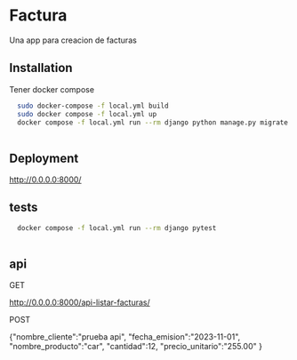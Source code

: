 # Factura

Una app para creacion de facturas

## Installation

Tener docker compose

```bash
  sudo docker-compose -f local.yml build
  sudo docker compose -f local.yml up
  docker compose -f local.yml run --rm django python manage.py migrate  
  
```

    
## Deployment

http://0.0.0.0:8000/


## tests

```bash
  docker compose -f local.yml run --rm django pytest  
  
```


## api

GET

http://0.0.0.0:8000/api-listar-facturas/


POST

{"nombre_cliente":"prueba api",
"fecha_emision":"2023-11-01",
"nombre_producto":"car",
"cantidad":12,
"precio_unitario":"255.00"
}